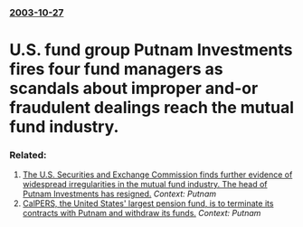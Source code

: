 ### [2003-10-27](/news/2003/10/27/index.md)

#  U.S. fund group Putnam Investments fires four fund managers as scandals about improper and-or fraudulent dealings reach the mutual fund industry.




### Related:

1. [ The U.S. Securities and Exchange Commission finds further evidence of widespread irregularities in the mutual fund industry. The head of Putnam Investments has resigned.](/news/2003/11/3/the-u-s-securities-and-exchange-commission-finds-further-evidence-of-widespread-irregularities-in-the-mutual-fund-industry-the-head-of-pu.md) _Context: Putnam_
2. [ CalPERS, the United States' largest pension fund, is to terminate its contracts with Putnam and withdraw its funds.](/news/2003/11/18/calpers-the-united-states-largest-pension-fund-is-to-terminate-its-contracts-with-putnam-and-withdraw-its-funds.md) _Context: Putnam_
